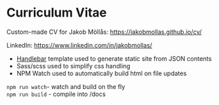 # Curriculum Vitae
Custom-made CV for Jakob Möllås: https://jakobmollas.github.io/cv/

LinkedIn: https://www.linkedin.com/in/jakobmollas/

* [Handlebar](https://handlebarsjs.com/) template used to generate static site from JSON contents
* Sass/scss used to simplify css handling
* NPM Watch used to automatically build html on file updates

`npm run watch`- watch and build on the fly  
`npm run build` - compile into /docs
